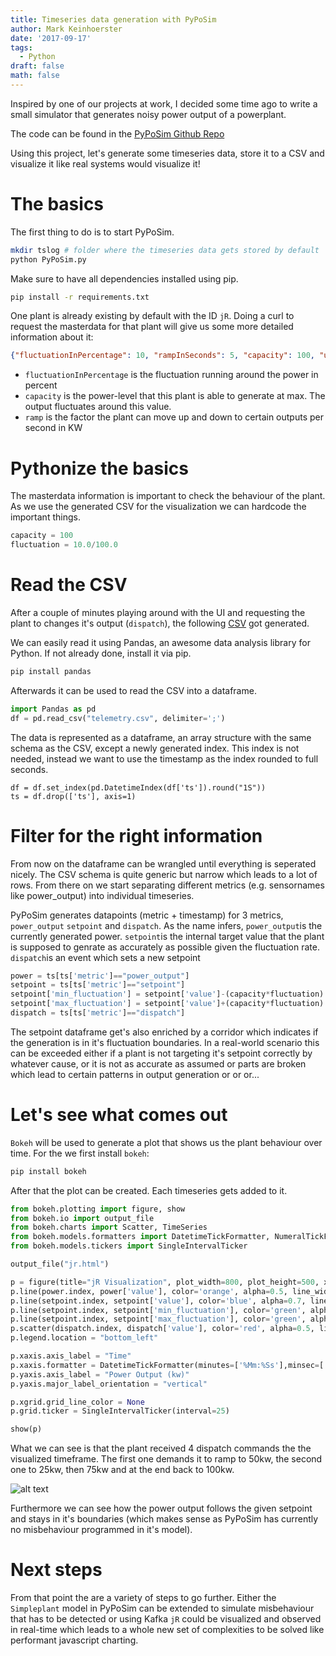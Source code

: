```yaml
---
title: Timeseries data generation with PyPoSim
author: Mark Keinhoerster
date: '2017-09-17'
tags:
  - Python
draft: false
math: false
---
```

 
Inspired by one of our projects at work, I decided some time ago 
to write a small simulator that generates noisy power output 
of a powerplant.

The code can be found in the [PyPoSim Github Repo](https://github.com/crazzle/PyPoSim)

Using this project, let's generate some timeseries data, store it to a CSV and visualize it
like real systems would visualize it!

# The basics

The first thing to do is to start PyPoSim.

```bash
mkdir tslog # folder where the timeseries data gets stored by default 
python PyPoSim.py
```

Make sure to have all dependencies installed using pip.

```bash
pip install -r requirements.txt
```

One plant is already existing by default with the ID `jR`. Doing a curl to request the masterdata for that plant will give 
us some more detailed information about it: 

```json
{"fluctuationInPercentage": 10, "rampInSeconds": 5, "capacity": 100, "uid": "jR", "name": "Default"}
```

- `fluctuationInPercentage` is the fluctuation running around the power in percent
- `capacity` is the power-level that this plant is able to generate at max. The output fluctuates around this value.
- `ramp` is the factor the plant can move up and down to certain outputs per second in KW

# Pythonize the basics

The masterdata information is important to check the behaviour of the plant. As we use the generated CSV for the visualization
we can hardcode the important things.

```python
capacity = 100
fluctuation = 10.0/100.0
```

# Read the CSV

After a couple of minutes playing around with the UI and requesting the plant 
to changes it's output (`dispatch`), the following [CSV](/post/2017-09-17-data-generation-with-pyposim/telemetry.csv) 
got generated.

We can easily read it using Pandas, an awesome data analysis library for Python.
If not already done, install it via pip.

```bash
pip install pandas
```

Afterwards it can be used to read the CSV into a dataframe.

```python
import Pandas as pd
df = pd.read_csv("telemetry.csv", delimiter=';')
```

The data is represented as a dataframe, an array structure with the same schema as the CSV, except a newly generated
index. This index is not needed, instead we want to use the timestamp as the index rounded to full seconds.

```
df = df.set_index(pd.DatetimeIndex(df['ts']).round("1S"))
ts = df.drop(['ts'], axis=1)
```

# Filter for the right information

From now on the dataframe can be wrangled until everything is seperated nicely.
The CSV schema is quite generic but narrow which leads to a lot of rows. From there
on we start separating different metrics (e.g. sensornames like power_output) into 
individual timeseries.

PyPoSim generates datapoints (metric + timestamp) for 3 metrics, `power_output`
`setpoint` and `dispatch`. As the name infers, `power_output`is the currently generated power.
`setpoint`is the internal target value that the plant is supposed to genrate 
as accurately as possible given the fluctuation rate. `dispatch`is an event which sets a 
new setpoint

```python
power = ts[ts['metric']=="power_output"]
setpoint = ts[ts['metric']=="setpoint"]
setpoint['min_fluctuation'] = setpoint['value']-(capacity*fluctuation)
setpoint['max_fluctuation'] = setpoint['value']+(capacity*fluctuation)
dispatch = ts[ts['metric']=="dispatch"]
```

The setpoint dataframe get's also enriched by a corridor which indicates if
the generation is in it's fluctuation boundaries. In a real-world scenario this can
be exceeded either if a plant is not targeting it's setpoint correctly by whatever cause, 
or it is not as accurate as assumed or parts are broken which lead to certain
patterns in output generation or or or...

# Let's see what comes out

`Bokeh` will be used to generate a plot that shows us the plant behaviour over time.
For the we first install `bokeh`:

```bash
pip install bokeh
```

After that the plot can be created. Each timeseries gets added to it.

```python
from bokeh.plotting import figure, show
from bokeh.io import output_file
from bokeh.charts import Scatter, TimeSeries
from bokeh.models.formatters import DatetimeTickFormatter, NumeralTickFormatter
from bokeh.models.tickers import SingleIntervalTicker

output_file("jr.html")

p = figure(title="jR Visualization", plot_width=800, plot_height=500, x_axis_type="datetime")
p.line(power.index, power['value'], color='orange', alpha=0.5, line_width=2, legend="Power Output")
p.line(setpoint.index, setpoint['value'], color='blue', alpha=0.7, line_width=2, legend="Setpoint")
p.line(setpoint.index, setpoint['min_fluctuation'], color='green', alpha=0.9, line_width=2, legend="Min Fluctuation")
p.line(setpoint.index, setpoint['max_fluctuation'], color='green', alpha=0.9, line_width=2, legend="Max Fluctuation")
p.scatter(dispatch.index, dispatch['value'], color='red', alpha=0.5, line_width=5, legend="Dispatch")
p.legend.location = "bottom_left"

p.xaxis.axis_label = "Time"
p.xaxis.formatter = DatetimeTickFormatter(minutes=['%Mm:%Ss'],minsec=['%Mm:%Ss'])
p.yaxis.axis_label = "Power Output (kw)"
p.yaxis.major_label_orientation = "vertical"

p.xgrid.grid_line_color = None
p.grid.ticker = SingleIntervalTicker(interval=25)

show(p)
```

What we can see is that the plant received 4 dispatch commands the the visualized timeframe.
The first one demands it to ramp to 50kw, the second one to 25kw, then 75kw and at the end back 
to 100kw.

![alt text](/post/2017-09-17-data-generation-with-pyposim/graph.png "Visualization")

Furthermore we can see how the power output follows the given setpoint and stays in it's 
boundaries (which makes sense as PyPoSim has currently no misbehaviour programmed in it's model).


# Next steps

From that point the are a variety of steps to go further. Either the `Simpleplant` model in 
PyPoSim can be extended to simulate misbehaviour that has to be detected or using Kafka
`jR` could be visualized and observed in real-time which leads to a whole new set of 
complexities to be solved like performant javascript charting.

